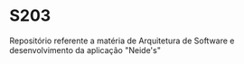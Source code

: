 # S203
Repositório referente a matéria de Arquitetura de Software e desenvolvimento da aplicação "Neide's"
